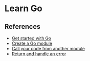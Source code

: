 # Learn Go

## References

- [Get started with Go](https://go.dev/doc/tutorial/getting-started)
- [Create a Go module](https://go.dev/doc/tutorial/create-module)
- [Call your code from another module](https://go.dev/doc/tutorial/call-module-code)
- [Return and handle an error](https://go.dev/doc/tutorial/handle-errors)
